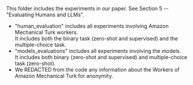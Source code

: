 This folder includes the experiments in our paper. See Section 5 -- "Evaluating Humans and LLMs". <br>
* "human_evaluation" includes all experiments involving Amazon Mechanical Turk workers. <br>
It includes both the binary task (zero-shot and supervised) and the multiple-choice task. <br>
* "models_evaluations" includes all experiments involving the models. <br>
It includes both binary (zero-shot and supervised) and multiple-choice task (zero-shot). <br>
* We REDACTED from the code any information about the Workers of Amazon Mechanical Turk for anonymity. <br>

